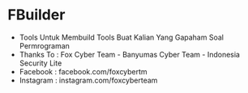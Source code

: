 # FBuilder
- Tools Untuk Membuild Tools Buat Kalian Yang Gapaham Soal Permrograman
- Thanks To : Fox Cyber Team - Banyumas Cyber Team - Indonesia Security Lite
- Facebook  : facebook.com/foxcybertm
- Instagram : instagram.com/foxcyberteam

